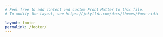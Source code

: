 ```yaml
---
# Feel free to add content and custom Front Matter to this file.
# To modify the layout, see https://jekyllrb.com/docs/themes/#overriding-theme-defaults

layout: footer
permalink: /footer/
---
```

